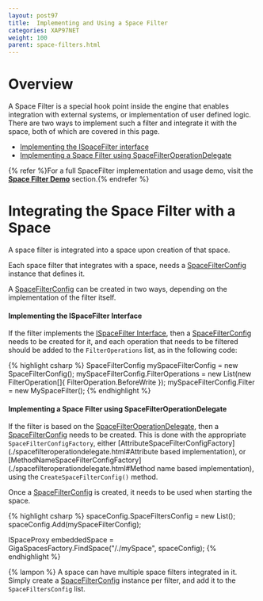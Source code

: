 ```yaml
---
layout: post97
title:  Implementing and Using a Space Filter
categories: XAP97NET
weight: 100
parent: space-filters.html
---
```


# Overview

A Space Filter is a special hook point inside the engine that enables integration with external systems, or implementation of user defined logic. There are two ways to implement such a filter and integrate it with the space, both of which are covered in this page.

- [Implementing the ISpaceFilter interface](./ispacefilter-interface.html)
- [Implementing a Space Filter using SpaceFilterOperationDelegate](./spacefilteroperationdelegate.html)

{% refer %}For a full SpaceFilter implementation and usage demo, visit the **[Space Filter Demo](./space-filter-demo.html)** section.{% endrefer %}

# Integrating the Space Filter with a Space

A space filter is integrated into a space upon creation of that space.

Each space filter that integrates with a space, needs a [SpaceFilterConfig](./spacefilterconfig-class.html) instance that defines it.

A [SpaceFilterConfig](./spacefilterconfig-class.html) can be created in two ways, depending on the implementation of the filter itself.

#### Implementing the ISpaceFilter Interface

If the filter implements the [ISpaceFilter Interface](./ispacefilter-interface.html), then a [SpaceFilterConfig](./spacefilterconfig-class.html) needs to be created for it, and each operation that needs to be filtered should be added to the `FilterOperations` list, as in the following code:

{% highlight csharp %}
SpaceFilterConfig mySpaceFilterConfig = new SpaceFilterConfig();
mySpaceFilterConfig.FilterOperations = new List<FilterOperation>(new FilterOperation[]{ FilterOperation.BeforeWrite });
mySpaceFilterConfig.Filter = new MySpaceFilter();
{% endhighlight %}

#### Implementing a Space Filter using SpaceFilterOperationDelegate

If the filter is based on the [SpaceFilterOperationDelegate](./spacefilteroperationdelegate.html), then a [SpaceFilterConfig](./spacefilterconfig-class.html) needs to be created. This is done with the appropriate `SpaceFilterConfigFactory`, either [AttributeSpaceFilterConfigFactory](./spacefilteroperationdelegate.html#Attribute based implementation), or [MethodNameSpaceFilterConfigFactory](./spacefilteroperationdelegate.html#Method name based implementation), using the `CreateSpaceFilterConfig()` method.

Once a [SpaceFilterConfig](./spacefilterconfig-class.html) is created, it needs to be used when starting the space.

{% highlight csharp %}
spaceConfig.SpaceFiltersConfig = new List<SpaceFilterConfig>();
spaceConfig.Add(mySpaceFilterConfig);

ISpaceProxy embeddedSpace = GigaSpacesFactory.FindSpace("/./mySpace", spaceConfig);
{% endhighlight %}

{% lampon %} A space can have multiple space filters integrated in it. Simply create a [SpaceFilterConfig](./spacefilterconfig-class.html) instance per filter, and add it to the `SpaceFiltersConfig` list.
